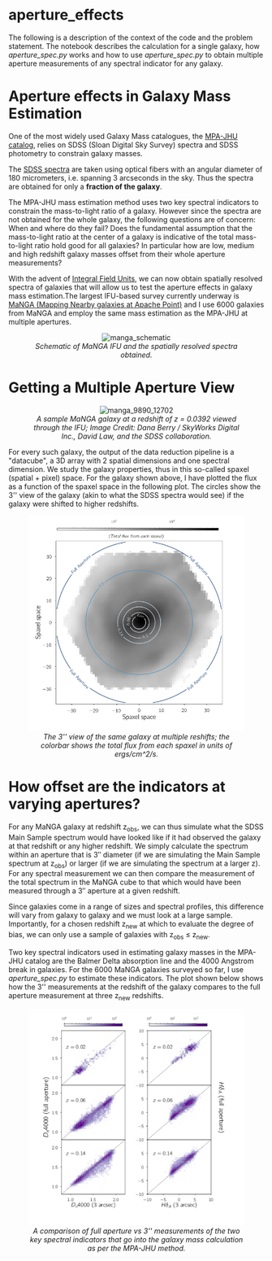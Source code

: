 # aperture_effects
The following is a description of the context of the code and the problem statement. The notebook describes the calculation for a single galaxy, how <i>aperture_spec.py</i> works and how to use <i>aperture_spec.py</i> to obtain multiple aperture measurements of any spectral indicator for any galaxy.

<h1>Aperture effects in Galaxy Mass Estimation</h1>

One of the most widely used Galaxy Mass catalogues,
the [MPA-JHU catalog](https://www.sdss.org/dr15/data_access/value-added-catalogs/?vac_id=mpa-jhu-stellar-masses), relies on SDSS (Sloan Digital Sky Survey) spectra and SDSS photometry to constrain galaxy masses.

The [SDSS spectra](https://www.sdss.org/dr12/spectro/) are taken using optical fibers with
an angular diameter of 180 micrometers, i.e. spanning 3 arcseconds
in the sky. Thus the spectra are obtained for only a <b>fraction
of the galaxy</b>.

The MPA-JHU mass estimation method uses two key spectral indicators to constrain
the mass-to-light ratio of a galaxy. However since the spectra are not obtained
for the whole galaxy, the following questions are of concern:
When and where do they fail? Does the fundamental assumption
that the mass-to-light ratio at the center of a galaxy is indicative of the total
mass-to-light ratio hold good for all galaxies? In particular how are low, medium
and high redshift galaxy masses offset from their whole aperture measurements? 

With the advent of [Integral Field Units](https://www.sdss.org/dr13/manga/manga-tutorials/what-is-ifu-spectroscopy/), we can now obtain spatially resolved spectra of galaxies that will allow us to test the aperture effects
in galaxy mass estimation.The largest IFU-based survey currently underway is
[MaNGA (Mapping Nearby galaxies at Apache Point)](https://www.sdss.org/surveys/manga/) and I use 6000
galaxies from MaNGA and employ the same mass estimation as the MPA-JHU
at multiple apertures.

<figure>
    <center>
        <img src="images/manga_schematic.jpg"
			 alt="manga_schematic"
			 width = "500"/>
        <figcaption><i>Schematic of MaNGA IFU and the spatially
        resolved spectra obtained.</i></figcaption>
    </center>
</figure>

<h1> Getting a Multiple Aperture View </h1>

<figure>
    <center>
        <img src="images/manga_9890_12702.png"
			 alt="manga_9890_12702"
			 width = "500"/>
        <figcaption> <i>A sample MaNGA galaxy at a redshift of z = 0.0392 viewed
         through the IFU; Image Credit: Dana Berry / SkyWorks Digital Inc., David Law, and the SDSS collaboration.</i></figcaption>
    </center>
</figure>

For every such galaxy, the output of the data reduction pipeline is a "datacube", a 3D array with 2 spatial dimensions and one spectral
dimension. We study the galaxy properties, thus in this so-called spaxel (spatial + pixel) space. For the galaxy shown above, I have
plotted the flux as a function of the spaxel space in the following plot. The circles show the 3'' view of the galaxy (akin to what
  the SDSS spectra would see) if the galaxy were shifted to higher redshifts.

<figure>
    <center>
        <img src="images/gal_aperture_redshifts.png"
			 alt="gal_aperture_redshifts"
			 width = "500"/>
        <figcaption><i> The 3'' view of the same galaxy at
         multiple reshifts; the colorbar shows the total flux from each spaxel in units of
         ergs/cm^2/s.</i></figcaption>
    </center>
</figure>

<h1> How offset are the indicators at varying apertures? </h1>

For any MaNGA galaxy at redshift z<sub>obs</sub>, we can thus simulate what the SDSS Main Sample spectrum would have looked like if it had observed the galaxy at that redshift or any higher redshift. We simply calculate the spectrum within an aperture that is 3′′ diameter (if we are simulating the Main Sample spectrum at z<sub>obs</sub>) or larger (if we are simulating the spectrum at a larger z). For any spectral measurement we can then compare the measurement of the total spectrum in the MaNGA cube to that which would have been measured through a 3′′ aperture at a given redshift.

Since galaxies come in a range of sizes and spectral profiles, this difference will vary from galaxy to galaxy and we must look at a large sample. Importantly, for a chosen redshift z<sub>new</sub> at which to evaluate the degree of bias, we can only use a sample of galaxies with z<sub>obs</sub> ≤ z<sub>new</sub>.

Two key spectral indicators used in estimating galaxy masses in the MPA-JHU catalog are the Balmer Delta absorption line and the
4000 Angstrom break in galaxies. For the 6000 MaNGA galaxies surveyed so far, I use <i>aperture_spec.py</i> to estimate these indicators. The plot shown below shows how the 3'' measurements at the redshift of the galaxy compares to the full aperture measurement at three z<sub>new</sub> redshifts.

<figure>
    <center>
        <img src="images/varying_apertures.png"
			 alt="varying_apertures"/>
        <figcaption><i> A comparison of full aperture vs 3'' measurements of the two key spectral indicators that go into the galaxy mass calculation as per the MPA-JHU method.</i></figcaption>
    </center>
</figure>
